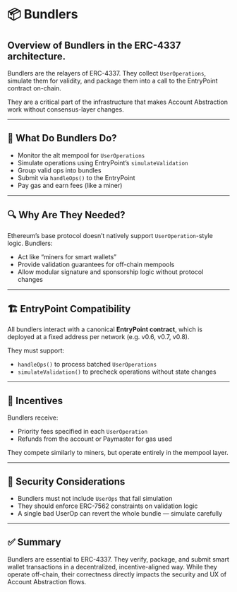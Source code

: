 
# 📦 Bundlers

## Overview of Bundlers in the ERC-4337 architecture.

Bundlers are the relayers of ERC-4337. They collect `UserOperations`, simulate them for validity, and package them into a call to the EntryPoint contract on-chain.

They are a critical part of the infrastructure that makes Account Abstraction work without consensus-layer changes.

---

## 🧠 What Do Bundlers Do?

- Monitor the alt mempool for `UserOperations`
- Simulate operations using EntryPoint’s `simulateValidation`
- Group valid ops into bundles
- Submit via `handleOps()` to the EntryPoint
- Pay gas and earn fees (like a miner)

---

## 🔍 Why Are They Needed?

Ethereum’s base protocol doesn’t natively support `UserOperation`-style logic. Bundlers:

- Act like “miners for smart wallets”
- Provide validation guarantees for off-chain mempools
- Allow modular signature and sponsorship logic without protocol changes

---

## 🏗️ EntryPoint Compatibility

All bundlers interact with a canonical **EntryPoint contract**, which is deployed at a fixed address per network (e.g. v0.6, v0.7, v0.8).

They must support:

- `handleOps()` to process batched `UserOperations`
- `simulateValidation()` to precheck operations without state changes

---

## 🤑 Incentives

Bundlers receive:

- Priority fees specified in each `UserOperation`
- Refunds from the account or Paymaster for gas used

They compete similarly to miners, but operate entirely in the mempool layer.

---

## 🔐 Security Considerations

- Bundlers must not include `UserOps` that fail simulation
- They should enforce ERC-7562 constraints on validation logic
- A single bad UserOp can revert the whole bundle — simulate carefully

---

## ✅ Summary

Bundlers are essential to ERC-4337. They verify, package, and submit smart wallet transactions in a decentralized, incentive-aligned way. While they operate off-chain, their correctness directly impacts the security and UX of Account Abstraction flows.

